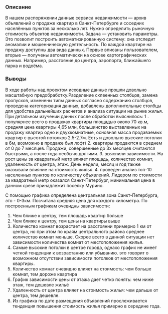 ### Описание
В нашем распоряжении данные сервиса недвижимости — архив объявлений о продаже квартир в Санкт-Петербурге и соседних населённых пунктов за несколько лет. Нужно определить рыночную стоимость объектов недвижимости. Задача — установить параметры. Это позволит построить автоматизированную систему: она отследит аномалии и мошенническую деятельность. 
По каждой квартире на продажу доступны два вида данных. Первые вписаны пользователем, вторые — получены автоматически на основе картографических данных. Например, расстояние до центра, аэропорта, ближайшего парка и водоёма. 

### Выводы
В ходе работы над проектом исходные данные прошли довольно масштабную предобработку.Разделение склеенных столбцов, замена пропусков, изменены типы данных согласно содержанию столбцов, проведена категоризация данных, добавлены дополнительные столбцы для удобства дальнейших расчетов и анализа ситуации на рынке жилья. При детальном изучении данных после обработки выяснилось:
1 . популярнее всего в продажах квартиры площадью около 70 кв.м, средняя цена квартиры 4,65 млн, большинство выставленных на продажу квартир одно и двухкомнатные, основная масса продаваемых квартир с высотой потолков 2.5-2.7м. Есть и довольно высокие потолки в 6м, возможно в продаже был лофт)
2. квартиры продаются в среднем от 0 до 7 месяцев. Продажи, совершенные до 3х месяцев считаются быстрыми, а после года необычо долгими.
3. выяснили зависимости. На рост цены за квадратный метр влияет площадь, количество комнат, удаленность от центра, этаж. День недели, месяц и год также оказывали влияние на стоимость жилья.
4. проведен анализ топ-10 населенных пунктов по количеству объявлений. Лидером по стоимости за квадратный метр оказался Санкт-Петербург, минимальная цена в данном срезе принадлежит поселку Мурино.

С помощью графика определена центральная зона Санкт-Петербурга, это - 0-3км. Посчитана средняя цена для каждого километра. По построенным графикам очевидны зависимости:
1. Чем ближе к центру, тем площадь квартир больше
2. Чем ближе к центру, тем цены на квартиры выше
3. Количество комнат возрастает на расстоянни примерно 1 км от центра, но при этом по краям центрального района среднее количество комнат меньше. Скорее всего в данной ситуации нет зависимости количества комнат от местоположения жилья.
4. Самые высокие потолки в центре города, однако график не имеет четкой тенденции к возрастанию или убыванию. это говорит о возможном отсутствии зависимости потолков от местоположения квартиры.
5. Количество комнат очевидно влияет на стоимость: чем больше комнат, тем дороже квартира
6. График зависимости цены от этажа дает четко понять: чем ниже этаж, тем дешевле жильё
7. Удаленность от центра влияет на стоимость жилья: чем дальше от центра, тем дешевле.
8. Из графика по дате размещения объявлений прослеживается тенденция повышения стоимость жилья примерно в середине года.
